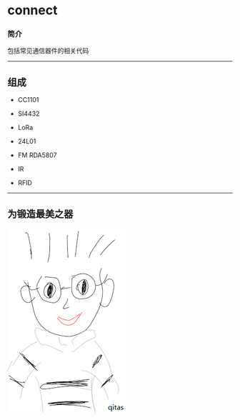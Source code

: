 ﻿# connect

### 简介

包括常见通信器件的相关代码



---

## 组成

- CC1101

- SI4432

- LoRa

- 24L01

- FM RDA5807

- IR

- RFID

---

## 为锻造最美之器

[![sites](qitas/qitas.png)](http://www.qitas.cn)
